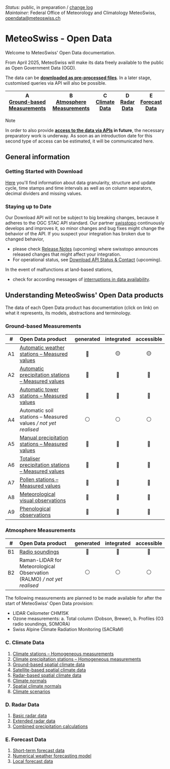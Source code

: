 *Status:* public, in preparation / [change log](https://github.com/MeteoSwiss/opendata/commits/main) <br>
*Maintainer:* Federal Office of Meteorology and Climatology MeteoSwiss, [opendata@meteoswiss.ch](mailto:opendata@meteoswiss.ch)

<!-- [![GitHub commit](https://img.shields.io/github/last-commit/MeteoSwiss/opendata)](https://github.com/MeteoSwiss/opendata/commits/master) -->

<!-- [Auf Deutschj](#meteoschweiz-open-data) | [En français](#meteosuisse-open-data) | [In italiano](#meteosvizzera-open-data) -->

# MeteoSwiss - Open Data
Welcome to MeteoSwiss' Open Data documentation.

<!-- For now MeteoSwiss provides its Open Data to be consumed by **[downloading the data as files](https://github.com/MeteoSwiss/opendata/tree/main?tab=readme-ov-file#getting-started-with-download)**. -->

From April 2025, MeteoSwiss will make its data freely available to the public as Open Government Data (OGD).

The data can be **[downloaded as pre-processed files](https://github.com/MeteoSwiss/opendata/blob/main/README.md#getting-started-with-download)**. In a later stage, customised queries via API will also be possible.

| A <br> [Ground-based Measurements](https://github.com/MeteoSwiss/opendata/tree/main?tab=readme-ov-file#ground-based-measurements) | B <br> [Atmosphere Measurements](https://github.com/MeteoSwiss/opendata/tree/main?tab=readme-ov-file#atmosphere-measurements) | C <br> [Climate Data](https://github.com/MeteoSwiss/opendata/tree/main?tab=readme-ov-file#climate-data) | D <br> [Radar Data](https://github.com/MeteoSwiss/opendata/tree/main?tab=readme-ov-file#radar-data) | E <br> [Forecast Data](https://github.com/MeteoSwiss/opendata/tree/main?tab=readme-ov-file#forecast-data) |
|-----|-----|-----|-----|-----|

> [!NOTE]
> In order to also provide **[access to the data via APIs](https://github.com/MeteoSwiss/opendata-api/blob/main/README.md) in future**, the necessary preparatory work is underway. As soon as an introduction date for this second type of access can be estimated, it will be communicated here.

## General information

<!-- ### Terms of Use
[Here](https://github.com/MeteoSwiss/opendata-terms-of-use/blob/main/README.md) you'll find information about data license and conditions for usage. -->

<!-- cf. https://opendatadocs.dmi.govcloud.dk/Terms_of_Use -->

<!-- ### FAQ
[Here](https://github.com/MeteoSwiss/opendata-faq/blob/main/README.md) you'll find answers to the most frequently asked questions. 

We continuously update these based on questions received. -->

### Getting Started with Download
[Here](https://github.com/MeteoSwiss/opendata-download/blob/main/README.md) you'll find information about data granularity, structure and update cycle, time stamps and time intervals as well as on column separators, decimal dividers and missing values.

<!-- cf. https://opendatadocs.dmi.govcloud.dk/en/Download --> 

### Staying up to Date
Our Download API will not be subject to big breaking changes, because it adheres to the OGC STAC API standard. Our partner [swisstopo](https://www.swisstopo.admin.ch/en) continuously develops and improves it, so minor changes and bug fixes might change the behavior of the API. If you suspect your integration has broken due to changed behavior, 
- please check [Release Notes](..) (upcoming) where swisstopo announces released changes that might affect your integration.
- For operational status, see [Download API Status & Contact](..) (upcoming). 

In the event of malfunctions at land-based stations, 
- check for according messages of [interruptions in data availability](https://www.meteoswiss.admin.ch/services-and-publications/applications/data-availability.html).

<!-- We keep interested parties and users up to date on our plans and changes:
- Register here for [our mailing list](...). --> 

## Understanding MeteoSwiss' Open Data products
The data of each Open Data product has documentation (click on link) on what it represents, its models, abstractions and terminology.

### Ground-based Measurements
| # | Open Data product | generated | integrated | accessible |
|:-----:|:-----|:-----:|:-----:|:-----:|
| A1 | [Automatic weather stations – Measured values](https://github.com/MeteoSwiss/opendata-ground-based-measurements/blob/main/README.md#1-automatic-weather-stations-measured-values) | 💚 | :yellow_circle: | :yellow_circle: |
| A2 | [Automatic precipitation stations – Measured values](https://github.com/MeteoSwiss/opendata-ground-based-measurements/blob/main/README.md#2-automatic-precipitation-stations-measured-values) | :red_circle: | :red_circle: | :red_circle: |
| A3 | [Automatic tower stations – Measured values](https://github.com/MeteoSwiss/opendata-ground-based-measurements/blob/main/README.md#3-automatic-tower-stations-measured-values) | :red_circle: | :red_circle: | :red_circle: |
| A4 | Automatic soil stations – Measured values */ not yet realised* | :white_circle: | :white_circle: | :white_circle: |
| A5 | [Manual precipitation stations – Measured values](https://github.com/MeteoSwiss/opendata-ground-based-measurements/blob/main/README.md#5-manual-precipitation-stations-measured-values) | :red_circle: | :red_circle: | :red_circle: |
| A6 | [Totaliser precipitation stations – Measured values](https://github.com/MeteoSwiss/opendata-ground-based-measurements/blob/main/README.md#6-totaliser-precipitation-stations-measured-values) | :red_circle: | :red_circle: | :red_circle: |
| A7 | [Pollen stations – Measured values](https://github.com/MeteoSwiss/opendata-ground-based-measurements/blob/main/README.md#7-pollen-stations-measured-values) | :red_circle: | :red_circle: | :red_circle: |
| A8 | [Meteorological visual observations](https://github.com/MeteoSwiss/opendata-ground-based-measurements/blob/main/README.md#8-meteorological-visual-observations) | :red_circle: | :red_circle: | :red_circle: |
| A9 | [Phenological observations](https://github.com/MeteoSwiss/opendata-ground-based-measurements/blob/main/README.md#9-phenological-observations) | :red_circle: | :red_circle: | :red_circle: |

### Atmosphere Measurements
| # | Open Data product | generated | integrated | accessible |
|:-----:|:-----|:-----:|:-----:|:-----:|
| B1 | [Radio soundings](https://github.com/MeteoSwiss/opendata-atmosphere-measurements/blob/main/README.md#1-radio-soundings) | :red_circle: | :red_circle: | :red_circle: |
| B2 | Raman-LIDAR for Meteorological Observation (RALMO) */ not yet realised* | :white_circle: | :white_circle: | :white_circle: |

The following measurements are planned to be made available for after the start of MeteoSwiss' Open Data provision:
 
- LIDAR Ceilometer CHM15K
- Ozone measurements: a. Total column (Dobson, Brewer), b. Profiles (O3 radio soundings, SOMORA)
- Swiss Alpine Climate Radiation Monitoring (SACRaM)

### C. Climate Data
<!-- Climate Data consists of homogenous time series data (1, 2), spatial climate data (3-5), climate normals (6, 7) and scenarios (8): -->

1. [Climate stations – Homogeneous measurements](https://github.com/MeteoSwiss/opendata-climate-data/blob/main/README.md#1-climate-stations)
2. [Climate precipitation stations – Homogeneous measurements](https://github.com/MeteoSwiss/opendata-climate-data/blob/main/README.md#2-climate-precipitation-stations)
3. [Ground-based spatial climate data](https://github.com/MeteoSwiss/opendata-climate-data/blob/main/README.md#3-ground-based-spatial-climate-data)
4. [Satellite-based spatial climate data](https://github.com/MeteoSwiss/opendata-climate-data/blob/main/README.md#4-satellite-based-spatial-climate-data)
5. [Radar-based spatial climate data](https://github.com/MeteoSwiss/opendata-climate-data/blob/main/README.md#5-radar-based-spatial-climate-data)
6. [Climate normals](https://github.com/MeteoSwiss/opendata-climate-data/blob/main/README.md#6-climate-normals)
7. [Spatial climate normals](https://github.com/MeteoSwiss/opendata-climate-data/blob/main/README.md#7-spatial-climate-normals)
8. [Climate scenarios](https://github.com/MeteoSwiss/opendata-climate-data/blob/main/README.md#8-climate-scenarios)

### D. Radar Data
1. [Basic radar data](https://github.com/MeteoSwiss/opendata-radar-data/blob/main/README.md#1-basic-radar-data)
2. [Extended radar data](https://github.com/MeteoSwiss/opendata-radar-data/blob/main/README.md#2-extended-radar-data)
3. [Combined precipitation calculations](https://github.com/MeteoSwiss/opendata-radar-data/blob/main/README.md#3-combined-precipitation-calculations)

### E. Forecast Data
1. [Short-term forecast data](https://github.com/MeteoSwiss/opendata-forecast-data/blob/main/README.md#1-short-term-forecast-data)
2. [Numerical weather forecasting model](https://github.com/MeteoSwiss/opendata-forecast-data/blob/main/README.md#2-numerical-weather-forecasting-model)
3. [Local forecast data](https://github.com/MeteoSwiss/opendata-forecast-data/blob/main/README.md#3-local-forecast-data)
